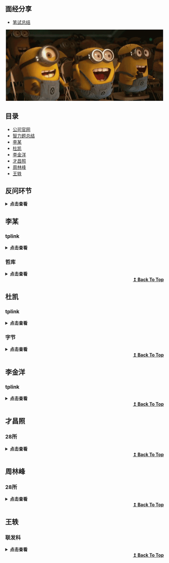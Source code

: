 ## 面经分享
* [笔试总结](牛客网刷题笔记/笔试总结.md)

<p align="center">
    <a href="#才昌照">
        <img src="./slamNotes/images/happy.gif" alt="happy"/>
    </a>
</p>

## 目录
- [公司官网](https://docs.qq.com/sheet/DZGFhVXpxdXViSVZC?tab=BB08J2&u=664f877c73e74560b8e309ae0920a36a)
- [智力题总结](牛客网刷题笔记/智力题总结.md)
- [李某](#李某)
- [杜凯](#杜凯)
- [李金洋](#李金洋)
- [才昌照](#才昌照)
- [周林峰](#周林峰)
- [王轶](#王轶)

## 反问环节
<details>
<summary><b>点击查看</b></summary>
    
```
首先分为技术面试官和HR两个角色出发：

反问技术面试官，可以问：

1、自己所应聘的部门有多少人？进去后是由谁负责带？
基本上根据这个部门员工的人数，你就可以大致了解他们的实力和规模，甚至是预测出他们这个部门目前处于一个什么样的水平和状态。
2、贵公司就前端而言所用到的技术栈？
看自己掌握的技术是否与公司所用的技术是否匹配，并且可以看出自己与工作中所需要技能的差距。
3、贵公司的培训项目是什么样的呢？
4、这次面试多久可以出结果？是否还有下一轮？
5、学习建议类
（如果面试的时候对自己的技术面很没底的话，这个时候你可以问一问别人关于学习前端的一些经验，一般面试官都很乐于告诉你的）
6、您希望我们实习生身上具有什么样的特质呢？
（这个是看令人心动的offer上get到的问题，个人觉得很好）
7、您面试到现在，看了这么多候选人，您觉得我相对于这个岗位，还有哪些差距需要改善？

反问HR，可以问：

1、公司的公司氛围、团队建设是怎样子的？
2、这个岗位出差、加班多吗？
3、新人有培训吗？
4、公司的晋升机制是什么样子的呢？
5、公司有餐补、房补、交通补助之类的吗？
6、当面试官问你的薪资要求时，你可以先问一下公司的薪酬体系
7、您认为考核这个岗位员工的最重要指标有哪些？
8、您觉得这个团队的氛围怎么样？
```
</details>


## 李某


### tplink
<details>
<summary><b>点击查看</b></summary>
    
* 笔试


```
1.内存越界
2.最大连续子数组乘积
3.链表中环的入口

```

* 一面


```
1.排序算法有哪些
2.快排的原理和时间复杂度
3.平衡二叉树
4.中序遍历
5.先序、中序、后序遍历的应用场合
6.对多态的理解
7.两个栈实现一个队列
8.TCP是什么，是否是可靠传输，如何保证可靠传输
9.如何实现拥塞控制


```

* 二面
```
自我介绍
面试官你好，我是李琦，来自四川达州。
就读于电子科技大学机器人研究中心，目前
研二，研究方向是视觉SLAM，就是基于视觉
的机器人同时定位与建图算法。平时主要使用的
语言是C++，对linux操作系统和机器人操作系统
Ros都很熟悉。我的项目经历主要开发扫地机器人
的带回环检测功能的同时定位与建图算法。主要负责
给系统移植回环检测模块，传感器的标定（包括相机
的标定，IMU的标定，相机和IMU的联合标定）。
以及解决算法在实际应用场景中由于特征稀疏，光照变化，
算力限制等带来的问题。
在竞赛方面，我参加了电子科技大学和长虹联合实验室
举办的扫地机器人创新方案设计比赛，获得一等奖，被
长虹公司采纳，预计很快该方案的产品就会在市场上
销售。我还参加了今年的华为软件精英挑战赛，担任队长，
获得成渝赛区32强，并在复赛中获得15名，初赛和复赛的
代码都开源在github。还参加了中兴举办的中兴捧月算法
个人赛，成功进入复赛，两个阶段的代码也开源在github
上面。
我的自我评价就是，喜欢钻研技术和分享技术。

项目相关

1.若干根非均匀的绳子，每根绳子烧完的时间是1个小时。如何得到15分钟的时间？
一根绳子两端点燃得到30分钟，另一根绳子先点燃，然后在30分钟时点燃另一端，得到15分钟。
2.进程的状态，各个状态之间的转换及条件。
3.浏览器输入网址后，发生的全过程和各种协议（DNS,TCP,HTTP）
4.安全的http(https),HTTPS是计算机网络进行安全通信的传输协议,加密（SSL）
5.对哈希表的理解，避免冲突的算法有哪些。
6.malloc，以及使用后是否立即分配内存。
7.用户态和内核态


```


* 三面


```
没有自我介绍
问一些项目相关的问题
问我有什么想问的


```

* 座谈会


```
试用期4个月 90%薪资
四个月年终奖
第一年年终奖根据转正后折算
社保 
深圳 一档（深圳户口10%） 二档（8%）   公司25%
成都 个人10% 公司25%


公积金
各人和公司各5%（成都交在高新区）

工作时间和休假

```
</details>
 
### 哲库

<details>
<summary><b>点击查看</b></summary>
    
* 一面

```
先自我介绍
然后问项目
然后c++相关

1.多态
2.虚拟地址和物理地址
3.用户态和内核态
4.进程间通信
5.虚函数和纯虚函数
6.各种排序算法和时间复杂度
7.智能指针有哪些，并介绍
8.指针和引用的区别
9.别名的几种方式（引用，#define typedef using）

编程：
1.二叉树的最小深度
2.最长连续序列
```

</details>
<div align="right">
    <b><a href="#目录">↥ Back To Top</a></b>
</div>



## 杜凯

### tplink

<details>
<summary><b>点击查看</b></summary>
    
* 二面

```
1.项目相关 硬件怎样实现，软硬件平台

2.全局变量和局部变量的区别及应用场景

3.tcp和udp的区别

4.堆和栈是什么，那些数据用到了堆和栈，malloc用到了堆还是栈？

5.链表和数组有哪些区别，哪些数据用到了，应用场景

6.走100级阶梯有多少种走法，实现方式，我说了用递归实现，他又问如果走1000级，
10000级还能用递归实现吗，考虑到递归可能爆内存我说了要不用动态规划来做吧，
然后他就又问为什么不用递归，有哪些缺点。
```

* 三面

```
1.项目相关，展开将

2.成绩

3.数组和链表异同

4.投软件开发嵌入式方向岗位，有准备学习什么内容码？

5.兴趣爱好
```
</details>

### 字节

<details>
<summary><b>点击查看</b></summary>
    
* 一面

```
1.项目相关，问的挺久挺深的，细节描述一个项目
2.过拟合和欠拟合，概念（因为我开始把这两个概念说错了，后来纠正回来），数据量和模型参数的关
系，怎样才能有最佳的训练效果
3.避免过拟合的方式：正则化，数据增强，dropout
4.dropout的作用及原理，为什么能有避免过拟合作用；对于训练过程和预测过程，dropout的问题有哪些，
dropout的随机节点选取会不会导致预测结果的随机性，如果会的话，怎样解决？如果预测过程去掉
dropout，会对预测结果有哪些影响？答案从影响数据分布的角度出发。
5.评价指标的计算。公式我有些忘了，没答好，会给具体的数据示例让你算，没算出来。指标如，
presion,recall,f1,为什么会有f1 这个指标。各个指标具体怎么算。除了这些指标还有哪些指标。AUC 和roc
曲线，我说了我觉得这两个指标不适用我的场景，他让我了解一下这两个指标的适用场景。
6.损失函数有哪些，公式写一下。我说了交叉熵和mse，写了交叉熵的公式。
7.数组和链表的区别，以及为什么会有这些区别。
8.python的gil锁，以及多进程和多线程的区别及适用场景
9.算法题：【1，3，5】，【2，4，6】有序数组合并
```


</details>
<div align="right">
    <b><a href="#目录">↥ Back To Top</a></b>
</div>



## 李金洋

### tplink

<details>
<summary><b>点击查看</b></summary>    
    
* 一面

```
1.散列表
2.死锁
3.进程间通信
4.TCP，UDP
5.虚函数
6.引用和指针

```

* 二面

```

项目相关

1.指针和引用
2.哈希表
3.兴趣和优缺点

```
</details>

<div align="right">
    <b><a href="#目录">↥ Back To Top</a></b>
</div>


## 才昌照

### 28所
<details>
<summary><b>点击查看</b></summary>
    
* 一面(电话面试偷袭)

```
1.介绍下自己项目，更新了什么
2.引用和指针的区别
3.浅拷贝和深拷贝
4.C++面向对象三个特性
5.介绍下封装继承多态
6.多态实现方式
7.动态链接的2种方式
8.内存分配方式
9.map底层实现
10.知道什么排序
11.堆排序简短介绍

```

</details>


<div align="right">
    <b><a href="#目录">↥ Back To Top</a></b>
</div>

## 周林峰

### 28所

<details>
<summary><b>点击查看</b></summary>
    
* 一面（电话面试）

```

1.自我介绍，说了项目之类的
2.问了工作城市意向，专业课学的什么
3.问了python有哪些数据类型（因为项目用python写的）
4.问了数据结构的东西，双向链表和链表区别，给两个双向链表，从某个节点后数据相同，找到这个相同开始的节点。
5.问了红黑树、平衡二叉树、二叉树用数组存储的话父节点和子节点的索引关系
6.栈和队列，还有他们的应用场景
7.了解哪些设计模式，他们的使用原因
8.知道哪些排序方法，说出熟悉的排序方法思路
9.冒泡排序的时间和空间复杂度，是不是稳定的
10.哪些排序是不稳定的，答了希尔排序，然后问了希尔排序怎么实现
11.线程进程区别，通信方法，线程锁，线程怎么创建的
```
</details>

<div align="right">
    <b><a href="#目录">↥ Back To Top</a></b>
</div>


## 王轶

### 联发科

<details>
<summary><b>点击查看</b></summary>
    
* 一面

```

1.	项目介绍
2.	为什么投递联发科
3.	你认为你哪个部分学的好（计算机网络等）
4.	拥塞控制详细说说
5.	里面的快恢复详细说说
6.	虚拟地址可以一样吗
7.	只知道虚拟地址怎么找到内存
8.	内存管理里面页表页目录的过程
9.	操作系统功能调用有哪些
10.	操作系统的中断过程
11.	操作系统的中断再来个中断怎么办，怎么避免

```
</details>

<div align="right">
    <b><a href="#目录">↥ Back To Top</a></b>
</div>
